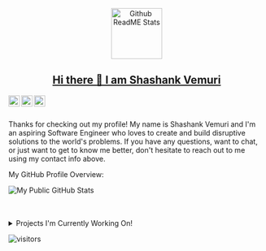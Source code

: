 <p align="center">
 <img width="100px" src="https://res.cloudinary.com/anuraghazra/image/upload/v1594908242/logo_ccswme.svg" align="center" alt="Github ReadME Stats" />
 <h2 align="center" style="color: black">
   <a href="https://shashankvemuri.github.io">
   Hi there 👋 I am Shashank Vemuri
   </a>
 </h2>
 <div style="text-align: center">
   <a href="https://www.linkedin.com/in/shashank-vemuri/">
    <img align="left" alt="My LinkedIn" width="22px" src="https://cdn.jsdelivr.net/npm/simple-icons@v3/icons/linkedin.svg" />
  </a>
  <a href="mailto:shashank.vemuri1@gmail.com">
    <img align="left" alt="My Email" width="22px" src="https://cdn.jsdelivr.net/npm/simple-icons@3.6.1/icons/gmail.svg" />
  </a>
  <a href="https://medium.com/@shashank.vemuri1">
    <img align="left" alt="My Medium" width="22px" src="https://cdn.jsdelivr.net/npm/simple-icons@v3/icons/medium.svg"/>
  </a>
  <br />
  <br />
 </div>
</p>

<div>
 <p>
Thanks for checking out my profile! My name is Shashank Vemuri and I'm an aspiring Software Engineer who loves to create and build disruptive solutions to the world's problems. If you have any questions, want to chat, or just want to get to know me better, don't hesitate to reach out to me using my contact info above.
</h4>
</div>

<div><p>My GitHub Profile Overview:</p></div>

![My Public GitHub Stats](https://github-readme-stats.vercel.app/api?username=shashankvemuri&show_icons=true)
<br />
<br />
<br />
<details>
<summary>
  Projects I'm Currently Working On!
</summary>

<br />

[![ReadMe Card](https://github-readme-stats.vercel.app/api/pin/?username=shashankvemuri&repo=Finance)](https://github.com/shashankvemuri/Finance)
[![ReadMe Card](https://github-readme-stats.vercel.app/api/pin/?username=shashankvemuri&repo=InvestmentsTracker)](https://github.com/shashankvemuri/InvestmentsTracker)
[![ReadMe Card](https://github-readme-stats.vercel.app/api/pin/?username=shashankvemuri&repo=shashankvemuri.github.io)](https://github.com/shashankvemuri/shashankvemuri.github.io)
[![ReadMe Card](https://github-readme-stats.vercel.app/api/pin/?username=shashankvemuri&repo=COVID19_Dashboard)](https://github.com/shashankvemuri/COVID19_Dashboard)

<br />

</details>

![visitors](https://visitor-badge.laobi.icu/badge?page_id=shashankvemuri.shashankvemuri)
